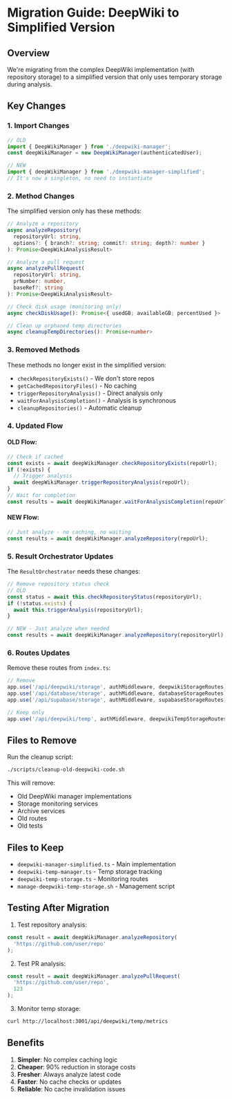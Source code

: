 # Migration Guide: DeepWiki to Simplified Version

## Overview

We're migrating from the complex DeepWiki implementation (with repository storage) to a simplified version that only uses temporary storage during analysis.

## Key Changes

### 1. Import Changes

```typescript
// OLD
import { DeepWikiManager } from './deepwiki-manager';
const deepWikiManager = new DeepWikiManager(authenticatedUser);

// NEW
import { deepWikiManager } from './deepwiki-manager-simplified';
// It's now a singleton, no need to instantiate
```

### 2. Method Changes

The simplified version only has these methods:

```typescript
// Analyze a repository
async analyzeRepository(
  repositoryUrl: string,
  options?: { branch?: string; commit?: string; depth?: number }
): Promise<DeepWikiAnalysisResult>

// Analyze a pull request
async analyzePullRequest(
  repositoryUrl: string,
  prNumber: number,
  baseRef?: string
): Promise<DeepWikiAnalysisResult>

// Check disk usage (monitoring only)
async checkDiskUsage(): Promise<{ usedGB; availableGB; percentUsed }>

// Clean up orphaned temp directories
async cleanupTempDirectories(): Promise<number>
```

### 3. Removed Methods

These methods no longer exist in the simplified version:

- `checkRepositoryExists()` - We don't store repos
- `getCachedRepositoryFiles()` - No caching
- `triggerRepositoryAnalysis()` - Direct analysis only
- `waitForAnalysisCompletion()` - Analysis is synchronous
- `cleanupRepositories()` - Automatic cleanup

### 4. Updated Flow

#### OLD Flow:
```typescript
// Check if cached
const exists = await deepWikiManager.checkRepositoryExists(repoUrl);
if (!exists) {
  // Trigger analysis
  await deepWikiManager.triggerRepositoryAnalysis(repoUrl);
}
// Wait for completion
const results = await deepWikiManager.waitForAnalysisCompletion(repoUrl);
```

#### NEW Flow:
```typescript
// Just analyze - no caching, no waiting
const results = await deepWikiManager.analyzeRepository(repoUrl);
```

### 5. Result Orchestrator Updates

The `ResultOrchestrator` needs these changes:

```typescript
// Remove repository status check
// OLD
const status = await this.checkRepositoryStatus(repositoryUrl);
if (!status.exists) {
  await this.triggerAnalysis(repositoryUrl);
}

// NEW - Just analyze when needed
const results = await deepWikiManager.analyzeRepository(repositoryUrl);
```

### 6. Routes Updates

Remove these routes from `index.ts`:
```typescript
// Remove
app.use('/api/deepwiki/storage', authMiddleware, deepwikiStorageRoutes);
app.use('/api/database/storage', authMiddleware, databaseStorageRoutes);
app.use('/api/supabase/storage', authMiddleware, supabaseStorageRoutes);

// Keep only
app.use('/api/deepwiki/temp', authMiddleware, deepwikiTempStorageRoutes);
```

## Files to Remove

Run the cleanup script:
```bash
./scripts/cleanup-old-deepwiki-code.sh
```

This will remove:
- Old DeepWiki manager implementations
- Storage monitoring services
- Archive services
- Old routes
- Old tests

## Files to Keep

- `deepwiki-manager-simplified.ts` - Main implementation
- `deepwiki-temp-manager.ts` - Temp storage tracking
- `deepwiki-temp-storage.ts` - Monitoring routes
- `manage-deepwiki-temp-storage.sh` - Management script

## Testing After Migration

1. Test repository analysis:
```typescript
const result = await deepWikiManager.analyzeRepository(
  'https://github.com/user/repo'
);
```

2. Test PR analysis:
```typescript
const result = await deepWikiManager.analyzePullRequest(
  'https://github.com/user/repo',
  123
);
```

3. Monitor temp storage:
```bash
curl http://localhost:3001/api/deepwiki/temp/metrics
```

## Benefits

1. **Simpler**: No complex caching logic
2. **Cheaper**: 90% reduction in storage costs
3. **Fresher**: Always analyze latest code
4. **Faster**: No cache checks or updates
5. **Reliable**: No cache invalidation issues